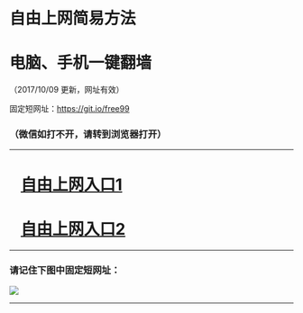 ﻿# 自由上网简易方法

# 电脑、手机一键翻墙

（2017/10/09 更新，网址有效）

固定短网址：https://git.io/free99

### （微信如打不开，请转到浏览器打开）


***





# &nbsp;&nbsp; <a href="http://ft988032554.fwq-tz-1001.info/fwqtz01.html?t=100900121944 " target="_blank">自由上网入口1</a>
# &nbsp;&nbsp; <a href="http://ft1636018471.fwq-tz-1002.info/fwqtz02.html?t=10090015082 " target="_blank">自由上网入口2</a>
***

### 请记住下图中固定短网址：

<img src="https://s3-us-west-2.amazonaws.com/fwq-1001/yjfq-20170905okok.png" /> 


***

